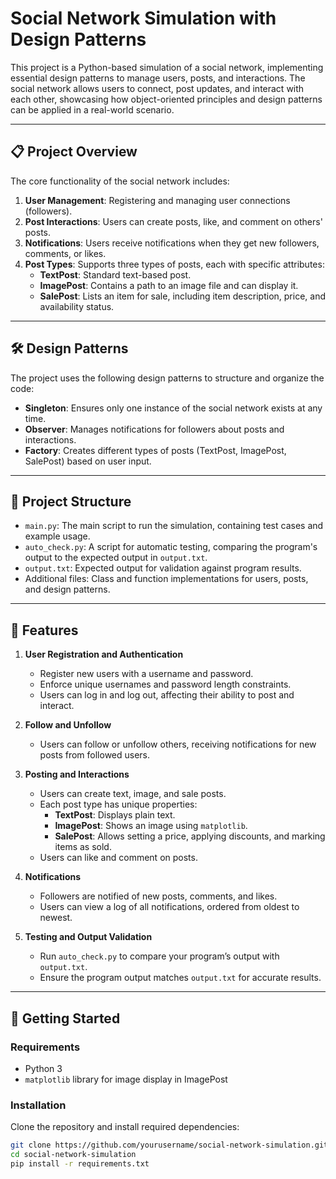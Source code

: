 # Social Network Simulation with Design Patterns

This project is a Python-based simulation of a social network, implementing essential design patterns to manage users, posts, and interactions. The social network allows users to connect, post updates, and interact with each other, showcasing how object-oriented principles and design patterns can be applied in a real-world scenario.

---

## 📋 Project Overview

The core functionality of the social network includes:

1. **User Management**: Registering and managing user connections (followers).
2. **Post Interactions**: Users can create posts, like, and comment on others' posts.
3. **Notifications**: Users receive notifications when they get new followers, comments, or likes.
4. **Post Types**: Supports three types of posts, each with specific attributes:
   - **TextPost**: Standard text-based post.
   - **ImagePost**: Contains a path to an image file and can display it.
   - **SalePost**: Lists an item for sale, including item description, price, and availability status.

---

## 🛠 Design Patterns

The project uses the following design patterns to structure and organize the code:

- **Singleton**: Ensures only one instance of the social network exists at any time.
- **Observer**: Manages notifications for followers about posts and interactions.
- **Factory**: Creates different types of posts (TextPost, ImagePost, SalePost) based on user input.

---

## 📂 Project Structure

- `main.py`: The main script to run the simulation, containing test cases and example usage.
- `auto_check.py`: A script for automatic testing, comparing the program's output to the expected output in `output.txt`.
- `output.txt`: Expected output for validation against program results.
- Additional files: Class and function implementations for users, posts, and design patterns.

---

## 🔧 Features

1. **User Registration and Authentication**
   - Register new users with a username and password.
   - Enforce unique usernames and password length constraints.
   - Users can log in and log out, affecting their ability to post and interact.

2. **Follow and Unfollow**
   - Users can follow or unfollow others, receiving notifications for new posts from followed users.

3. **Posting and Interactions**
   - Users can create text, image, and sale posts.
   - Each post type has unique properties:
     - **TextPost**: Displays plain text.
     - **ImagePost**: Shows an image using `matplotlib`.
     - **SalePost**: Allows setting a price, applying discounts, and marking items as sold.
   - Users can like and comment on posts.

4. **Notifications**
   - Followers are notified of new posts, comments, and likes.
   - Users can view a log of all notifications, ordered from oldest to newest.

5. **Testing and Output Validation**
   - Run `auto_check.py` to compare your program’s output with `output.txt`.
   - Ensure the program output matches `output.txt` for accurate results.

---

## 🚀 Getting Started

### Requirements
- Python 3
- `matplotlib` library for image display in ImagePost

### Installation
Clone the repository and install required dependencies:
```bash
git clone https://github.com/yourusername/social-network-simulation.git
cd social-network-simulation
pip install -r requirements.txt
